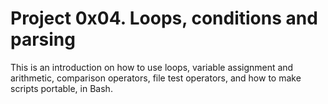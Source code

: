 # Project 0x04. Loops, conditions and parsing

This is an introduction on how to use loops, variable assignment and arithmetic, comparison operators, file test operators, and how to make scripts portable, in Bash.



